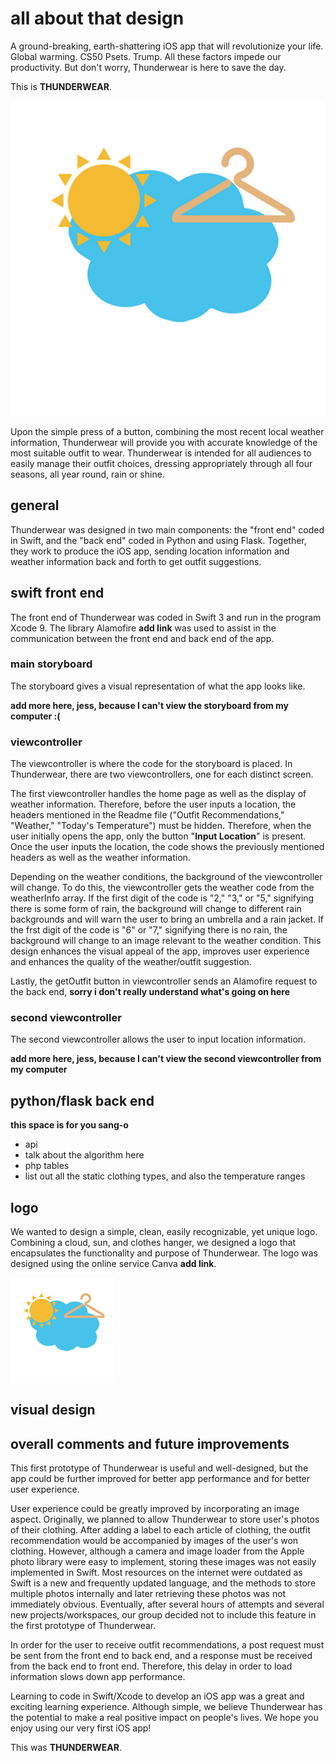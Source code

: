 # all about that design

A ground-breaking, earth-shattering iOS app that will revolutionize your life.
Global warming. CS50 Psets. Trump. All these factors impede our productivity. But don't worry, Thunderwear is here to save the day.

This is **THUNDERWEAR**.

![Image of Thunderwear Logo](https://github.com/azhou4/thunderwear/blob/master/iTunesArtwork%403x.png)

Upon the simple press of a button, combining the most recent local weather information, Thunderwear will provide you with accurate knowledge of the most suitable outfit to wear. Thunderwear is intended for all audiences to easily manage their outfit choices, dressing appropriately through all four seasons, all year round, rain or shine.

## general

Thunderwear was designed in two main components: the "front end" coded in Swift, and the "back end" coded in Python and using Flask. Together, they work to produce the iOS app, sending location information and weather information back and forth to get outfit suggestions.

## swift front end

The front end of Thunderwear was coded in Swift 3 and run in the program Xcode 9. The library Alamofire **add link** was used to assist in the communication between the front end and back end of the app.

### main storyboard

The storyboard gives a visual representation of what the app looks like.

**add more here, jess, because I can't view the storyboard from my computer :(**

### viewcontroller

The viewcontroller is where the code for the storyboard is placed. In Thunderwear, there are two viewcontrollers, one for each distinct screen.

The first viewcontroller handles the home page as well as the display of weather information. Therefore, before the user inputs a location, the headers mentioned in the Readme file ("Outfit Recommendations," "Weather," "Today's Temperature") must be hidden. Therefore, when the user initially opens the app, only the button "**Input Location**" is present. Once the user inputs the location, the code shows the previously mentioned headers as well as the weather information.

Depending on the weather conditions, the background of the viewcontroller will change. To do this, the viewcontroller gets the weather code from the weatherInfo array. If the first digit of the code is "2," "3," or "5," signifying there is some form of rain, the background will change to different rain backgrounds and will warn the user to bring an umbrella and a rain jacket. If the frst digit of the code is "6" or "7," signifying there is no rain, the background will change to an image relevant to the weather condition. This design enhances the visual appeal of the app, improves user experience and enhances the quality of the weather/outfit suggestion.

Lastly, the getOutfit button in viewcontroller sends an Alamofire request to the back end,
**sorry i don't really understand what's going on here**

### second viewcontroller

The second viewcontroller allows the user to input location information.

**add more here, jess, because I can't view the second viewcontroller from my computer**

## python/flask back end

**this space is for you sang-o**
- api
- talk about the algorithm here
- php tables
- list out all the static clothing types, and also the temperature ranges

## logo

We wanted to design a simple, clean, easily recognizable, yet unique logo. Combining a cloud, sun, and clothes hanger, we designed a logo that encapsulates the functionality and purpose of Thunderwear. The logo was designed using the online service Canva **add link**.

![Image of Thunderwear Logo](https://github.com/azhou4/thunderwear/blob/master/Icon-App-83.5x83.5%402x.png)

## visual design




## overall comments and future improvements

This first prototype of Thunderwear is useful and well-designed, but the app could be further improved for better app performance and for better user experience.

User experience could be greatly improved by incorporating an image aspect. Originally, we planned to allow Thunderwear to store user's photos of their clothing. After adding a label to each article of clothing, the outfit recommendation would be accompanied by images of the user's won clothing. However, although a camera and image loader from the Apple photo library were easy to implement, storing these images was not easily implemented in Swift. Most resources on the internet were outdated as Swift is a new and frequently updated language, and the methods to store multiple photos internally and later retrieving these photos was not immediately obvious. Eventually, after several hours of attempts and several new projects/workspaces, our group decided not to include this feature in the first prototype of Thunderwear.

In order for the user to receive outfit recommendations, a post request must be sent from the front end to back end, and a response must be received from the back end to front end. Therefore, this delay in order to load information slows down app performance.

Learning to code in Swift/Xcode to develop an iOS app was a great and exciting learning experience. Although simple, we believe Thunderwear has the potential to make a real positive impact on people's lives. We hope you enjoy using our very first iOS app!

This was **THUNDERWEAR**.
